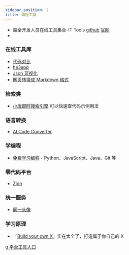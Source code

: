```yaml
---
sidebar_position: 2
title: 编程工具
---
```


- 超全开发人员在线工具集合-IT Tools    [github](https://github.com/CorentinTh/it-tools)    [官网](https://it-tools.tech/)
- 
### 在线工具库
- [代码对比](https://www.json.cn/json/jsoncompare.html)
- [he3app](https://portal.he3app.com/home/category)
- [Json 可视化](https://jsoncrack.com/editor)
- [网页转换成 Markdown 格式](https://devtool.tech/html-md)
### 检索类
- [小唐即时搜索引擎](http://www.tanglib.com/) 可以快速查代码示例用法

### 语言转换
- [ AI Code Converter](https://aicodeconvert.com/)

### 学编程
- [免费学习编程](https://www.freecodecamp.org/learn/) - Python、JavaScript、Java、Git 等

### 零代码平台
- [Zion](https://www.functorz.com/?channel=vkt)

### 统一服务
- [同一头像](https://gravatar.com/profile)


### 学习原理
- 「[Build your own X](https://codecrafters.io/)」实在太全了，打造属于你自己的 X


[g 平台工具入口](https://marketingplatform.google.com/home)